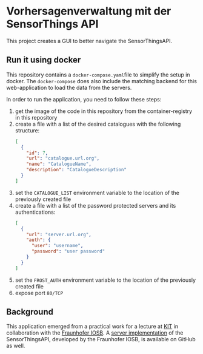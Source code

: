 # Vorhersagenverwaltung mit der SensorThings API

This project creates a GUI to better navigate the SensorThingsAPI.

## Run it using docker

This repository contains a `docker-compose.yaml`file to simplify the setup in docker.
The `docker-compose` does also include the matching backend for this web-application to load the data from the servers.
<p>
In order to run the application, you need to follow these steps:

1. get the image of the code in this repository from the container-registry in this repository
2. create a file with a list of the desired catalogues with the following structure:
    ```json
   [
      {
        "id": 7,
        "url": "catalogue.url.org",
        "name": "CatalogueName",
        "description": "CatalogueDescription"
      }
   ]
   ```
3. set the `CATALOGUE_LIST` environment variable to the location of the previously created file
4. create a file with a list of the password protected servers and its authentications:
    ```json
   [
      {
        "url": "server.url.org",
        "auth": {
          "user": "username",
          "password": "user password"
        }
      }
   ]
   ```
5. set the `FROST_AUTH` environment variable to the location of the previously created file
6. expose port `80/TCP`

## Background

This application emerged from a practical work for a lecture at [KIT](http://www.kit.edu/) in collaboration with the [Fraunhofer IOSB](http://iosb.fraunhofer.de/).
A [server implementation](https://github.com/FraunhoferIOSB/FROST-Server) of the SensorThingsAPI, developed by the Fraunhofer IOSB, is available on GitHub as well.